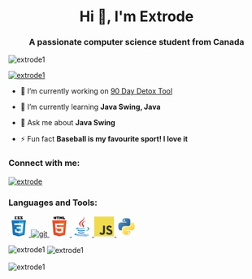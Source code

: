 <h1 align="center">Hi 👋, I'm Extrode</h1>
<h3 align="center">A passionate computer science student from Canada</h3>

<p align="left"> <img src="https://komarev.com/ghpvc/?username=extrode1&label=Profile%20views&color=0e75b6&style=flat" alt="extrode1" /> </p>

<p align="left"> <a href="https://github.com/ryo-ma/github-profile-trophy"><img src="https://github-profile-trophy.vercel.app/?username=extrode1" alt="extrode1" /></a> </p>

- 🔭 I’m currently working on [90 Day Detox Tool](https://github.com/Extrode1/90DayDetoxTool)

- 🌱 I’m currently learning **Java Swing, Java**

- 💬 Ask me about **Java Swing**

- ⚡ Fun fact **Baseball is my favourite sport! I love it**

<h3 align="left">Connect with me:</h3>
<p align="left">
<a href="https://www.youtube.com/c/extrode" target="blank"><img align="center" src="https://raw.githubusercontent.com/rahuldkjain/github-profile-readme-generator/master/src/images/icons/Social/youtube.svg" alt="extrode" height="30" width="40" /></a>
</p>

<h3 align="left">Languages and Tools:</h3>
<p align="left"> <a href="https://www.w3schools.com/css/" target="_blank" rel="noreferrer"> <img src="https://raw.githubusercontent.com/devicons/devicon/master/icons/css3/css3-original-wordmark.svg" alt="css3" width="40" height="40"/> </a> <a href="https://git-scm.com/" target="_blank" rel="noreferrer"> <img src="https://www.vectorlogo.zone/logos/git-scm/git-scm-icon.svg" alt="git" width="40" height="40"/> </a> <a href="https://www.w3.org/html/" target="_blank" rel="noreferrer"> <img src="https://raw.githubusercontent.com/devicons/devicon/master/icons/html5/html5-original-wordmark.svg" alt="html5" width="40" height="40"/> </a> <a href="https://www.java.com" target="_blank" rel="noreferrer"> <img src="https://raw.githubusercontent.com/devicons/devicon/master/icons/java/java-original.svg" alt="java" width="40" height="40"/> </a> <a href="https://developer.mozilla.org/en-US/docs/Web/JavaScript" target="_blank" rel="noreferrer"> <img src="https://raw.githubusercontent.com/devicons/devicon/master/icons/javascript/javascript-original.svg" alt="javascript" width="40" height="40"/> </a> <a href="https://www.python.org" target="_blank" rel="noreferrer"> <img src="https://raw.githubusercontent.com/devicons/devicon/master/icons/python/python-original.svg" alt="python" width="40" height="40"/> </a> </p>

<p><img align="left" src="https://github-readme-stats.vercel.app/api/top-langs?username=extrode1&show_icons=true&locale=en&layout=compact" alt="extrode1" /></p>

<p>&nbsp;<img align="center" src="https://github-readme-stats.vercel.app/api?username=extrode1&show_icons=true&locale=en" alt="extrode1" /></p>

<p><img align="center" src="https://github-readme-streak-stats.herokuapp.com/?user=extrode1&" alt="extrode1" /></p>

